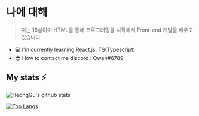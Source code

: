 # 나에 대해

> 저는 16살이며 HTML을 통해 프로그래밍을 시작해서 Front-end 개발을 배우고있습니다.
- 💻  I’m currently learning React.js, TS(Typescript)
- 😎  How to contact me discord : Owen#6789

## My stats ⚡
![HeongGu's github stats](https://github-readme-stats.vercel.app/api?username=HyeongGu0401&show_icons=true&theme=solarized-light)


[![Top Langs](https://github-readme-stats.vercel.app/api/top-langs/?username=HyeongGu0401&layout=compact)](https://github.com/HyeongGu0401/github-readme-stats)
